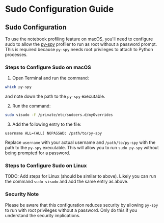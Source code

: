 # Sudo Configuration Guide

## Sudo Configuration

To use the notebook profiling feature on macOS, you'll need to configure sudo to allow the [py-spy](https://github.com/benfred/py-spy) profiler to run as root without a password prompt. This is required because `py-spy` needs root privileges to attach to Python processes.

### Steps to Configure Sudo on macOS

1. Open Terminal and run the command:

```bash
which py-spy
```

and note down the path to the `py-spy` executable.

2. Run the command:

```bash
sudo visudo -f /private/etc/sudoers.d/myOverrides
```

3. Add the following entry to the file:

```
username ALL=(ALL) NOPASSWD: /path/to/py-spy
```

Replace `username` with your actual username and `/path/to/py-spy` with the path to the `py-spy` executable. This will allow you to run `sudo py-spy` without being prompted for a password.

### Steps to Configure Sudo on Linux

TODO: Add steps for Linux (should be similar to above). Likely you can run the command `sudo visudo` and add the same entry as above.

### Security Note

Please be aware that this configuration reduces security by allowing `py-spy` to run with root privileges without a password. Only do this if you understand the security implications.
